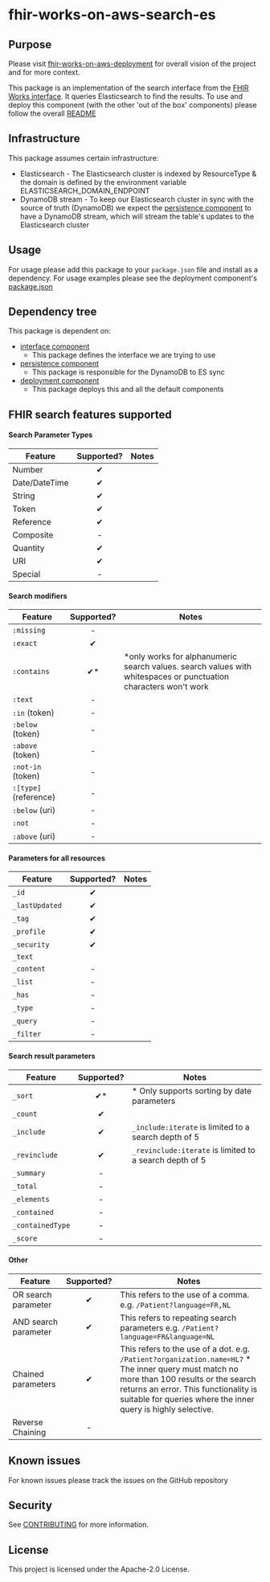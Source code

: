 # fhir-works-on-aws-search-es

## Purpose

Please visit [fhir-works-on-aws-deployment](https://github.com/awslabs/fhir-works-on-aws-deployment) for overall vision of the project and for more context.

This package is an implementation of the search interface from the [FHIR Works interface](https://github.com/awslabs/fhir-works-on-aws-interface). It queries Elasticsearch to find the results. To use and deploy this component (with the other 'out of the box' components) please follow the overall [README](https://github.com/awslabs/fhir-works-on-aws-deployment)

## Infrastructure

This package assumes certain infrastructure:

- Elasticsearch - The Elasticsearch cluster is indexed by ResourceType & the domain is defined by the environment variable ELASTICSEARCH_DOMAIN_ENDPOINT
- DynamoDB stream - To keep our Elasticsearch cluster in sync with the source of truth (DynamoDB) we expect the [persistence component](https://github.com/awslabs/fhir-works-on-aws-persistence-ddb) to have a DynamoDB stream, which will stream the table's updates to the Elasticsearch cluster

## Usage

For usage please add this package to your `package.json` file and install as a dependency. For usage examples please see the deployment component's [package.json](https://github.com/awslabs/fhir-works-on-aws-deployment/blob/mainline/package.json)

## Dependency tree

This package is dependent on:

- [interface component](https://github.com/awslabs/fhir-works-on-aws-interface)
  - This package defines the interface we are trying to use
- [persistence component](https://github.com/awslabs/fhir-works-on-aws-persistence-ddb)
  - This package is responsible for the DynamoDB to ES sync
- [deployment component](https://github.com/awslabs/fhir-works-on-aws-deployment)
  - This package deploys this and all the default components

## FHIR search features supported

#### Search Parameter Types

| Feature       | Supported? | Notes |
| ------------- | :--------: | ----- |
| Number        |     ✔      |       |
| Date/DateTime |     ✔      |       |
| String        |     ✔      |       |
| Token         |     ✔      |       |
| Reference     |     ✔      |       |
| Composite     |     -      |       |
| Quantity      |     ✔      |       |
| URI           |     ✔      |       |
| Special       |     -      |       |

#### Search modifiers

| Feature               | Supported? | Notes                                                                                                            |
| --------------------- | :--------: | ---------------------------------------------------------------------------------------------------------------- |
| `:missing`            |     -      |                                                                                                                  |
| `:exact`              |     ✔      |                                                                                                                  |
| `:contains`           |    ✔\*     | \*only works for alphanumeric search values. search values with whitespaces or punctuation characters won't work |
| `:text`               |     -      |                                                                                                                  |
| `:in` (token)         |     -      |                                                                                                                  |
| `:below` (token)      |     -      |                                                                                                                  |
| `:above` (token)      |     -      |                                                                                                                  |
| `:not-in` (token)     |     -      |                                                                                                                  |
| `:[type]` (reference) |     -      |                                                                                                                  |
| `:below` (uri)        |     -      |                                                                                                                  |
| `:not`                |     -      |                                                                                                                  |
| `:above` (uri)        |     -      |                                                                                                                  |

#### Parameters for all resources

| Feature        | Supported? | Notes |
| -------------- | :--------: | ----- |
| `_id`          |     ✔      |       |
| `_lastUpdated` |     ✔      |       |
| `_tag`         |     ✔      |       |
| `_profile`     |     ✔      |       |
| `_security`    |     ✔      |       |
| `_text`        |            |       |
| `_content`     |     -      |       |
| `_list`        |     -      |       |
| `_has`         |     -      |       |
| `_type`        |     -      |       |
| `_query`       |     -      |       |
| `_filter`      |     -      |       |

#### Search result parameters

| Feature          | Supported? | Notes                                                   |
| ---------------- | :--------: | ------------------------------------------------------- |
| `_sort`          |    ✔\*     | \* Only supports sorting by date parameters             |
| `_count`         |     ✔      |                                                         |
| `_include`       |     ✔      | `_include:iterate` is limited to a search depth of 5    |
| `_revinclude`    |     ✔      | `_revinclude:iterate` is limited to a search depth of 5 |
| `_summary`       |     -      |                                                         |
| `_total`         |     -      |                                                         |
| `_elements`      |     -      |                                                         |
| `_contained`     |     -      |                                                         |
| `_containedType` |     -      |                                                         |
| `_score`         |     -      |                                                         |

#### Other

| Feature              | Supported? | Notes                                                                                                                                                                                                                                               |
| -------------------- | :--------: | --------------------------------------------------------------------------------------------------------------------------------------------------------------------------------------------------------------------------------------------------- |
| OR search parameter  |     ✔      | This refers to the use of a comma. e.g. `/Patient?language=FR,NL`                                                                                                                                                                                   |
| AND search parameter |     ✔      | This refers to repeating search parameters e.g. `/Patient?language=FR&language=NL`                                                                                                                                                                  |
| Chained parameters   |     ✔      | This refers to the use of a dot. e.g. `/Patient?organization.name=HL7` \* The inner query must match no more than 100 results or the search returns an error. This functionality is suitable for queries where the inner query is highly selective. |
| Reverse Chaining     |     -      |                                                                                                                                                                                                                                                     |

## Known issues

For known issues please track the issues on the GitHub repository

## Security

See [CONTRIBUTING](CONTRIBUTING.md#security-issue-notifications) for more information.

## License

This project is licensed under the Apache-2.0 License.
